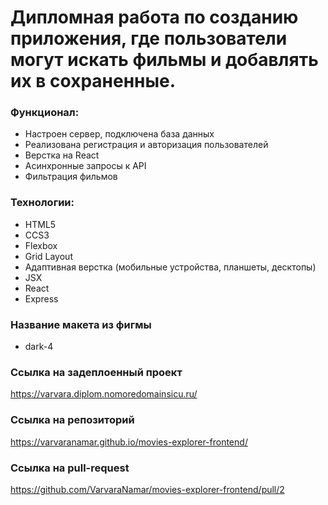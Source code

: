 # Дипломная работа по созданию приложения, где пользователи могут искать фильмы и добавлять их в сохраненные.

### Функционал:

- Настроен сервер, подключена база данных
- Реализована регистрация и авторизация пользователей
- Верстка на React
- Асинхронные запросы к API
- Фильтрация фильмов

### Технологии:

- HTML5
- CCS3
- Flexbox
- Grid Layout
- Адаптивная верстка (мобильные устройства, планшеты, десктопы)
- JSX
- React
- Express

### Название макета из фигмы

- dark-4

### Cсылка на задеплоенный проект

https://varvara.diplom.nomoredomainsicu.ru/

### Ссылка на репозиторий

https://varvaranamar.github.io/movies-explorer-frontend/

### Ссылка на pull-request

https://github.com/VarvaraNamar/movies-explorer-frontend/pull/2
